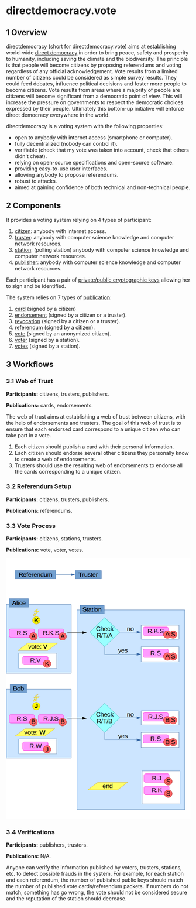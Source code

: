 # directdemocracy.vote

## 1 Overview

directdemocracy (short for directdemocracy.vote) aims at establishing world-wide [direct democracy](https://en.wikipedia.org/wiki/Direct_democracy) in order to bring peace, safety and prosperity to humanity, including saving the climate and the biodiversity.
The principle is that people will become citizens by proposing referendums and voting regardless of any official acknowledgement.
Vote results from a limited number of citizens could be considered as simple survey results.
They could feed debates, influence political decisions and foster more people to become citizens.
Vote results from areas where a majority of people are citizens will become significant from a democratic point of view.
This will increase the pressure on governments to respect the democratic choices expressed by their people.
Ultimately this bottom-up initiative will enforce direct democracy everywhere in the world.

directdemocracy is a voting system with the following properties:

- open to anybody with internet access (smartphone or computer).
- fully decentralized (nobody can control it).
- verifiable (check that my vote was taken into account, check that others didn't cheat).
- relying on open-source specifications and open-source software.
- providing easy-to-use user interfaces.
- allowing anybody to propose referendums.
- robust to attacks.
- aimed at gaining confidence of both technical and non-technical people.

## 2 Components

It provides a voting system relying on 4 types of participant:

1. [citizen](citizen.md): anybody with internet access.
2. [truster](truster.md): anybody with computer science knowledge and computer network resources.
3. [station](station.md): (polling station) anybody with computer science knowledge and computer network resources.
4. [publisher](publisher.md): anybody with computer science knowledge and computer network resources.

Each participant has a pair of [private/public cryptographic keys](cryptography.md) allowing her to sign and be identified.

The system relies on 7 types of [publication](publication.md):

1. [card](card.md) (signed by a citizen)
2. [endorsement](endorsement.md) (signed by a citizen or a truster).
3. [revocation](revocation.md) (signed by a citizen or a truster).
4. [referendum](referendum.md) (signed by a citizen).
5. [vote](vote.md) (signed by an anonymized citizen).
6. [voter](voter.md) (signed by a station).
7. [votes](votes.md) (signed by a station).

## 3 Workflows

### 3.1 Web of Trust

**Participants:** citizens, trusters, publishers.

**Publications:** cards, endorsements.

The web of trust aims at establishing a web of trust between citizens, with the help of endorsements and trusters.
The goal of this web of trust is to ensure that each endorsed card correspond to a unique citizen who can take part in a vote.

1. Each citizen should publish a card with their personal information.
2. Each citizen should endorse several other citizens they personally know to create a web of endorsements.
3. Trusters should use the resulting web of endorsements to endorse all the cards corresponding to a unique citizen.

### 3.2 Referendum Setup

**Participants:** citizens, trusters, publishers.

**Publications**: referendums.

### 3.3 Vote Process

**Participants:** citizens, stations, trusters.

**Publications:** vote, voter, votes.

<img src="https://raw.githubusercontent.com/directdemocracy-vote/doc/master/vote.png" alt="Station workflow" width="561"/>

### 3.4 Verifications

**Participants:** publishers, trusters.

**Publications:** N/A.

Anyone can verify the information published by voters, trusters, stations, etc. to detect possible frauds in the system.
For example, for each station and each referendum, the number of published public keys should match the number of published vote cards/referendum packets.
If numbers do not match, something has go wrong, the vote should not be considered secure and the reputation of the station should decrease.
